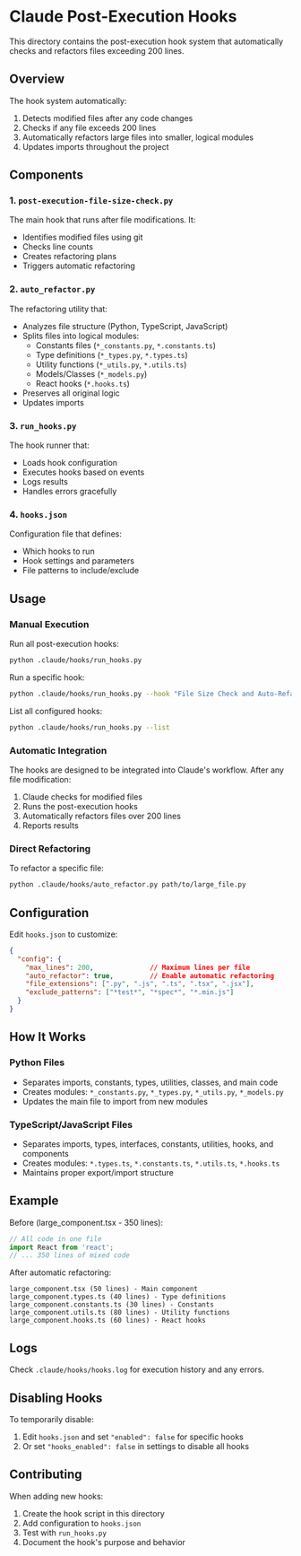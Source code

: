 # Claude Post-Execution Hooks

This directory contains the post-execution hook system that automatically checks and refactors files exceeding 200 lines.

## Overview

The hook system automatically:
1. Detects modified files after any code changes
2. Checks if any file exceeds 200 lines
3. Automatically refactors large files into smaller, logical modules
4. Updates imports throughout the project

## Components

### 1. `post-execution-file-size-check.py`
The main hook that runs after file modifications. It:
- Identifies modified files using git
- Checks line counts
- Creates refactoring plans
- Triggers automatic refactoring

### 2. `auto_refactor.py`
The refactoring utility that:
- Analyzes file structure (Python, TypeScript, JavaScript)
- Splits files into logical modules:
  - Constants files (`*_constants.py`, `*.constants.ts`)
  - Type definitions (`*_types.py`, `*.types.ts`)
  - Utility functions (`*_utils.py`, `*.utils.ts`)
  - Models/Classes (`*_models.py`)
  - React hooks (`*.hooks.ts`)
- Preserves all original logic
- Updates imports

### 3. `run_hooks.py`
The hook runner that:
- Loads hook configuration
- Executes hooks based on events
- Logs results
- Handles errors gracefully

### 4. `hooks.json`
Configuration file that defines:
- Which hooks to run
- Hook settings and parameters
- File patterns to include/exclude

## Usage

### Manual Execution

Run all post-execution hooks:
```bash
python .claude/hooks/run_hooks.py
```

Run a specific hook:
```bash
python .claude/hooks/run_hooks.py --hook "File Size Check and Auto-Refactor"
```

List all configured hooks:
```bash
python .claude/hooks/run_hooks.py --list
```

### Automatic Integration

The hooks are designed to be integrated into Claude's workflow. After any file modification:

1. Claude checks for modified files
2. Runs the post-execution hooks
3. Automatically refactors files over 200 lines
4. Reports results

### Direct Refactoring

To refactor a specific file:
```bash
python .claude/hooks/auto_refactor.py path/to/large_file.py
```

## Configuration

Edit `hooks.json` to customize:

```json
{
  "config": {
    "max_lines": 200,              // Maximum lines per file
    "auto_refactor": true,         // Enable automatic refactoring
    "file_extensions": [".py", ".js", ".ts", ".tsx", ".jsx"],
    "exclude_patterns": ["*test*", "*spec*", "*.min.js"]
  }
}
```

## How It Works

### Python Files
- Separates imports, constants, types, utilities, classes, and main code
- Creates modules: `*_constants.py`, `*_types.py`, `*_utils.py`, `*_models.py`
- Updates the main file to import from new modules

### TypeScript/JavaScript Files
- Separates imports, types, interfaces, constants, utilities, hooks, and components
- Creates modules: `*.types.ts`, `*.constants.ts`, `*.utils.ts`, `*.hooks.ts`
- Maintains proper export/import structure

## Example

Before (large_component.tsx - 350 lines):
```typescript
// All code in one file
import React from 'react';
// ... 350 lines of mixed code
```

After automatic refactoring:
```
large_component.tsx (50 lines) - Main component
large_component.types.ts (40 lines) - Type definitions
large_component.constants.ts (30 lines) - Constants
large_component.utils.ts (80 lines) - Utility functions
large_component.hooks.ts (60 lines) - React hooks
```

## Logs

Check `.claude/hooks/hooks.log` for execution history and any errors.

## Disabling Hooks

To temporarily disable:
1. Edit `hooks.json` and set `"enabled": false` for specific hooks
2. Or set `"hooks_enabled": false` in settings to disable all hooks

## Contributing

When adding new hooks:
1. Create the hook script in this directory
2. Add configuration to `hooks.json`
3. Test with `run_hooks.py`
4. Document the hook's purpose and behavior